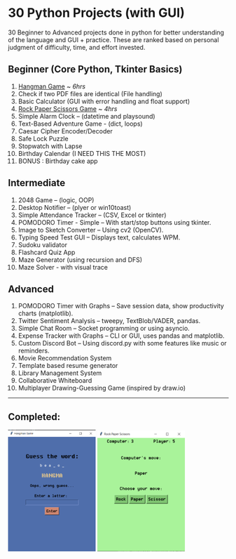 # 30 Python Projects (with GUI)
30 Beginner to Advanced projects done in python for better understanding of the language and GUI + practice. These are ranked based on personal judgment of difficulty, time, and effort invested.

## Beginner (Core Python, Tkinter Basics)
1. [Hangman Game](Beginner/Hangman.py/) ~ _6hrs_
2. Check if two PDF files are identical (File handling)
3. Basic Calculator (GUI with error handling and float support)
4. [Rock Paper Scissors Game](Beginner/Rock_Paper_Scissors.py/) ~ _4hrs_
5. Simple Alarm Clock – (datetime and playsound)
6. Text-Based Adventure Game - (dict, loops)
7. Caesar Cipher Encoder/Decoder
8. Safe Lock Puzzle
9. Stopwatch with Lapse
10. Birthday Calendar (I NEED THIS THE MOST)
11. BONUS : Birthday cake app

## Intermediate

1. 2048 Game – (logic, OOP)
2. Desktop Notifier – (plyer or win10toast)
3. Simple Attendance Tracker – (CSV, Excel or tkinter)
4. POMODORO Timer - Simple – With start/stop buttons using tkinter.
5. Image to Sketch Converter – Using cv2 (OpenCV).
6. Typing Speed Test GUI – Displays text, calculates WPM.
7. Sudoku validator
8. Flashcard Quiz App
9. Maze Generator (using recursion and DFS)
10. Maze Solver - with visual trace

## Advanced

1. POMODORO Timer with Graphs – Save session data, show productivity charts (matplotlib).
2. Twitter Sentiment Analysis – tweepy, TextBlob/VADER, pandas.
3. Simple Chat Room – Socket programming or using asyncio.
4. Expense Tracker with Graphs – CLI or GUI, uses pandas and matplotlib.
5. Custom Discord Bot – Using discord.py with some features like music or reminders.
6. Movie Recommendation System
7. Template based resume generator
8. Library Management System
9. Collaborative Whiteboard
10. Multiplayer Drawing-Guessing Game (inspired by draw.io)


---

## Completed:

<img src="Assets/1_Hangman.png" alt="1 - Hangman" width="200"/>
<img src="Assets/2_Rock_Paper_Scissors.png" alt="2 - Rock Paper Scissors" width="200"/>
